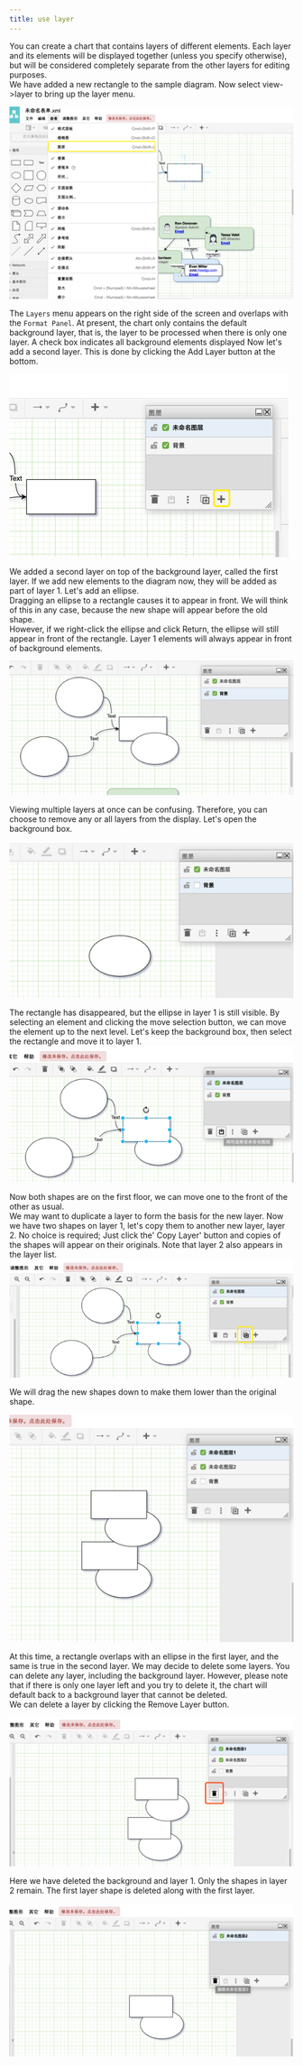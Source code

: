 ```yaml
---
title: use layer
---
```


You can create a chart that contains layers of different elements. Each layer and its elements will be displayed together (unless you specify otherwise), but will be considered completely separate from the other layers for editing purposes.  
We have added a new rectangle to the sample diagram. Now select view->layer to bring up the layer menu.

![Online Diagram Drawing](/public/themes/freedgo/use_layer.png "Use Layer") 
 
 
The `Layers` menu appears on the right side of the screen and overlaps with the `Format Panel`.  At present, the chart only contains the default background layer, that is, the layer to be processed when there is only one layer. A check box indicates all background elements displayed  Now let's add a second layer. This is done by clicking the Add Layer button at the bottom.

![Online Diagram Drawing](/public/themes/freedgo/use_layer1.png "Use Layer") 
 
We added a second layer on top of the background layer, called the first layer. 
If we add new elements to the diagram now, they will be added as part of layer 1. Let's add an ellipse.  
Dragging an ellipse to a rectangle causes it to appear in front.
 We will think of this in any case, because the new shape will appear before the old shape.  
 However, if we right-click the ellipse and click Return, the ellipse will still appear in front of the rectangle. 
 Layer 1 elements will always appear in front of background elements.
 
 ![Online Diagram Drawing](/public/themes/freedgo/use_layer2.png "Use Layer") 

Viewing multiple layers at once can be confusing. Therefore, you can choose to remove any or all layers from the display. Let's open the background box.
 
![Online Diagram Drawing](/public/themes/freedgo/use_layer3.png "Use Layer") 

The rectangle has disappeared, but the ellipse in layer 1 is still visible. 
 By selecting an element and clicking the move selection button, we can move the element up to the next level. Let's keep the background box, then select the rectangle and move it to layer 1.
![Online Diagram Drawing](/public/themes/freedgo/use_layer4.png "Use Layer") 


Now both shapes are on the first floor, we can move one to the front of the other as usual.  
We may want to duplicate a layer to form the basis for the new layer. Now we have two shapes on layer 1, let's copy them to another new layer, layer 2. No choice is required; 
Just click the' Copy Layer' button and copies of the shapes will appear on their originals. Note that layer 2 also appears in the layer list.
![Online Diagram Drawing](/public/themes/freedgo/use_layer5.png "Use Layer") 
 
We will drag the new shapes down to make them lower than the original shape.

 ![Online Diagram Drawing](/public/themes/freedgo/use_layer6.png "Use Layer") 

At this time, a rectangle overlaps with an ellipse in the first layer, and the same is true in the second layer. 
We may decide to delete some layers. You can delete any layer, including the background layer. 
However, please note that if there is only one layer left and you try to delete it, the chart will default back to a background layer that cannot be deleted.  
We can delete a layer by clicking the Remove Layer button.

![Online Diagram Drawing](/public/themes/freedgo/use_layer7.png "Use Layer") 
 
Here we have deleted the background and layer 1. Only the shapes in layer 2 remain. 
The first layer shape is deleted along with the first layer.
	 
![Online Diagram Drawing](/public/themes/freedgo/use_layer8.png "Use Layer") 